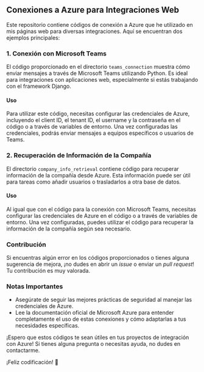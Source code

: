 ## Conexiones a Azure para Integraciones Web

Este repositorio contiene códigos de conexión a Azure que he utilizado en mis páginas web para diversas integraciones. Aquí se encuentran dos ejemplos principales:

### 1. Conexión con Microsoft Teams

El código proporcionado en el directorio `teams_connection` muestra cómo enviar mensajes a través de Microsoft Teams utilizando Python. Es ideal para integraciones con aplicaciones web, especialmente si estás trabajando con el framework Django.

#### Uso

Para utilizar este código, necesitas configurar las credenciales de Azure, incluyendo el client ID, el tenant ID, el username y la contraseña en el código o a través de variables de entorno. Una vez configuradas las credenciales, podrás enviar mensajes a equipos específicos o usuarios de Teams.

### 2. Recuperación de Información de la Compañía

El directorio `company_info_retrieval` contiene código para recuperar información de la compañía desde Azure. Esta información puede ser útil para tareas como añadir usuarios o trasladarlos a otra base de datos.

#### Uso

Al igual que con el código para la conexión con Microsoft Teams, necesitas configurar las credenciales de Azure en el código o a través de variables de entorno. Una vez configuradas, puedes utilizar el código para recuperar la información de la compañía según sea necesario.

### Contribución

Si encuentras algún error en los códigos proporcionados o tienes alguna sugerencia de mejora, ¡no dudes en abrir un *issue* o enviar un *pull request*! Tu contribución es muy valorada.

### Notas Importantes

- Asegúrate de seguir las mejores prácticas de seguridad al manejar las credenciales de Azure.
- Lee la documentación oficial de Microsoft Azure para entender completamente el uso de estas conexiones y cómo adaptarlas a tus necesidades específicas.

¡Espero que estos códigos te sean útiles en tus proyectos de integración con Azure! Si tienes alguna pregunta o necesitas ayuda, no dudes en contactarme.

¡Feliz codificación! 🚀
